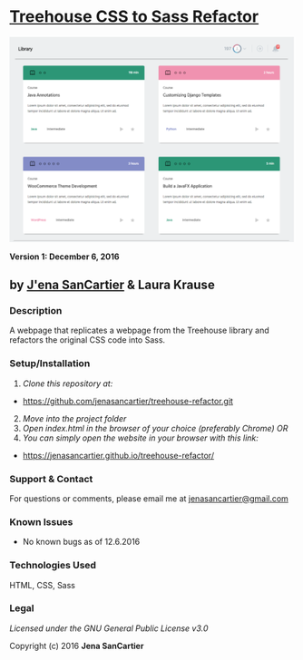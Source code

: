 # [Treehouse CSS to Sass Refactor](https://jenasancartier.github.io/treehouse-refactor/)
![project screenshot](/img/screenshot.png)

__Version 1: December 6, 2016__
## by [J'ena SanCartier](https://github.com/jenasancartier) & Laura Krause

### Description
A webpage that replicates a webpage from the Treehouse library and refactors the original CSS code into Sass.

### Setup/Installation
1. _Clone this repository at:_
  * https://github.com/jenasancartier/treehouse-refactor.git
2. _Move into the project folder_
3. _Open index.html in the browser of your choice (preferably Chrome) OR_
4. _You can simply open the website in your browser with this link:_
  * https://jenasancartier.github.io/treehouse-refactor/

### Support & Contact
For questions or comments, please email me at [jenasancartier@gmail.com](mailto:jenasancartier@gmail.com)

### Known Issues
* No known bugs as of 12.6.2016

### Technologies Used
HTML, CSS, Sass

### Legal
*Licensed under the GNU General Public License v3.0*

Copyright (c) 2016 **Jena SanCartier**
